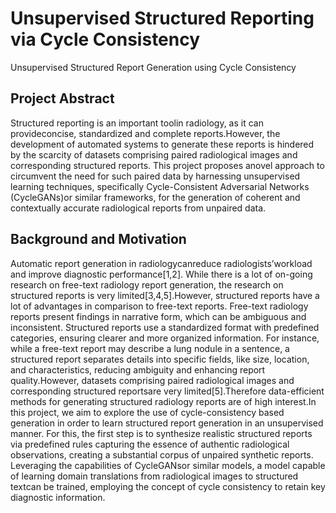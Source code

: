 # Unsupervised Structured Reporting via Cycle Consistency
Unsupervised Structured Report Generation using Cycle Consistency
## Project Abstract
Structured  reporting  is  an  important  toolin  radiology, as it can  provideconcise,  standardized and  complete reports.However, the development of automated systems to generate these reports is hindered by the scarcity of datasets comprising paired radiological images and corresponding structured reports. This project proposes anovel approach to circumvent the need for such paired data by harnessing unsupervised learning techniques, specifically  Cycle-Consistent  Adversarial  Networks  (CycleGANs)or  similar  frameworks,  for  the  generation  of coherent and contextually accurate radiological reports from unpaired data.
## Background and Motivation
Automatic   report   generation   in   radiologycanreduce   radiologists’workload   and   improve diagnostic performance[1,2]. While  there  is  a  lot  of  on-going  research  on free-text  radiology  report  generation,  the research on structured reports is very limited[3,4,5].However, structured reports have a lot of advantages in comparison  to  free-text  reports. Free-text  radiology  reports  present  findings  in  narrative  form,  which  can  be ambiguous and inconsistent. Structured reports use a standardized format with predefined categories, ensuring clearer and more organized information. For instance, while a free-text report may describe a lung nodule in a sentence,  a  structured  report  separates  details  into  specific  fields,  like  size,  location,  and  characteristics, reducing ambiguity and enhancing report quality.However, datasets comprising paired radiological images and corresponding   structured   reportsare   very   limited[5].Therefore   data-efficient   methods   for   generating structured radiology reports are of high interest.In  this  project,  we  aim  to  explore  the  use  of  cycle-consistency  based  generation  in  order  to  learn  structured report generation in an unsupervised manner. For this, the first step is to synthesize realistic structured reports via predefined rules capturing the essence of authentic radiological observations, creating a substantial corpus of unpaired synthetic reports. Leveraging the capabilities of CycleGANsor similar  models, a model capable of learning domain translations from radiological images to structured textcan be trained, employing the concept of cycle consistency to retain key diagnostic information.
